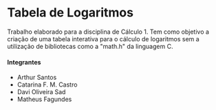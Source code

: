 # Tabela de Logaritmos
Trabalho elaborado para a disciplina de Cálculo 1. Tem como objetivo a criação de uma tabela interativa para o cálculo de logaritmos sem a utilização de bibliotecas como a "math.h" da linguagem C.

#### Integrantes
* Arthur Santos
* Catarina F. M. Castro
* Davi Oliveira Sad
* Matheus Fagundes
